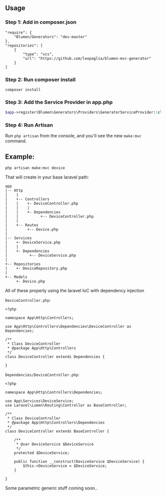 ## Usage

### Step 1: Add in composer.json

```
"require": {
    "Blumen/Generators": "dev-master"
},
"repositories": [
    {
        "type": "vcs",
        "url": "https://github.com/leopaglia/blumen-mvc-generator"
    }
]
```

### Step 2: Run composer install

```
composer install
```

### Step 3: Add the Service Provider in app.php

```php
$app->register(Blumen\Generators\Providers\GeneratorServiceProvider::class);
```


### Step 4: Run Artisan

Run `php artisan` from the console, and you'll see the new `make:mvc` command.

## Example:

```
php artisan make:mvc device
```

That will create in your base laravel path:

```
app
|-- Http
|    |
|    +-- Controllers 
|    |    +- DeviceController.php
|    |    |
|    |    +- Dependencies
|    |          +-- DeviceController.php
|    |
|    +-- Routes
|         +-- Device.php
|
|-- Services
|    +- DeviceService.php
|    |
|    +- Dependencies
|          +-- DeviceService.php
|
+-- Repositories
|    +- DeviceRepository.php
|
+-- Models
     +- Device.php
```


All of these properly using the laravel IoC with dependency injection

`DeviceController.php`:
```
<?php

namespace App\Http\Controllers;

use App\Http\Controllers\Dependencies\DeviceController as Dependencies;

/**
 * Class DeviceController
 * @package App\Http\Controllers
 */
class DeviceController extends Dependencies {

}
```


`Dependencies/DeviceController.php`:
```
<?php

namespace App\Http\Controllers\Dependencies;

use App\Services\DeviceService;
use Laravel\Lumen\Routing\Controller as BaseController;

/**
 * Class DeviceController
 * @package App\Http\Controllers\Dependencies
 */
class DeviceController extends BaseController {

    /**
     * @var DeviceService $DeviceService
     */
    protected $DeviceService;

    public function __construct(DeviceService $DeviceService) {
        $this->DeviceService = $DeviceService;
    }

}
```


Some parametric generic stuff coming soon..